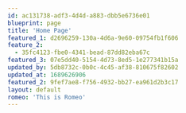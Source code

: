 ```yaml
---
id: ac131738-adf3-4d4d-a883-dbb5e6736e01
blueprint: page
title: 'Home Page'
featured_1: d2696259-130a-4d6a-9e60-09754fb1f606
feature_2:
  - 35fc4123-fbe0-4341-bead-87dd82eba67c
featured_3: 07e5dd40-5154-4d73-8ed5-1e277341b15a
updated_by: 5db8732c-0b0c-4c45-af38-810675f82602
updated_at: 1689626906
featured_2: 9fef7ae8-f756-4932-bb27-ea961d2b3c17
layout: default
romeo: 'This is Romeo'
---
```

